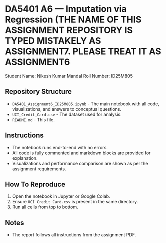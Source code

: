 # DA5401 A6 — Imputation via Regression (THE NAME OF THIS ASSIGNMENT REPOSITORY IS TYPED MISTAKELY AS ASSIGNMENT7. PLEASE TREAT IT AS ASSIGNMENT6

Student Name: Nikesh Kumar Mandal 
Roll Number: ID25M805

## Repository Structure

- `DA5401_Assignment6_ID25M805.ipynb` - The main notebook with all code, visualizations, and answers to conceptual questions.
- `UCI_Credit_Card.csv` - The dataset used for analysis.
- `README.md` - This file.

## Instructions

- The notebook runs end-to-end with no errors.
- All code is fully commented and markdown blocks are provided for explanation.
- Visualizations and performance comparison are shown as per the assignment requirements.

## How To Reproduce

1. Open the notebook in Jupyter or Google Colab.
2. Ensure `UCI_Credit_Card.csv` is present in the same directory.
3. Run all cells from top to bottom.

## Notes

- The report follows all instructions from the assignment PDF.

